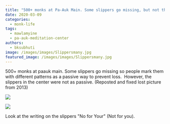 ```yaml
---
title: "500+ monks at Pa-Auk Main. Some slippers go missing, but not these."
date: 2020-03-09
categories: 
  - monk-life
tags: 
  - mawlamyine
  - pa-auk-meditation-center
authors: 
  - bksubhuti
image: /images/images/Slippersmany.jpg
featured_image: /images/images/Slippersmany.jpg
---
```


500+ monks at paauk main. Some slippers go missing so people mark them with different patterns as a passive way to prevent loss.  However, the slippers in the center were not as passive. (Reposted and fixed lost picture from 2013)

![](/images/Slippersmany-1024x576.jpg)

![](/images/Norforyour.jpg)

Look at the writing on the slippers "No for Your" (Not for you).